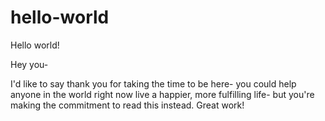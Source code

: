 # hello-world
Hello world!

Hey you-

I'd like to say thank you for taking the time to be here- you could help anyone in the world right now live a happier, more fulfilling life- but you're making the commitment to read this instead. Great work!
